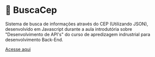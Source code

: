 # 🔎 BuscaCep

Sistema de busca de informações através do CEP (Utilizando JSON), desenvolvido em Javascript durante a aula introdutória sobre "Desenvolvimento de API's" do curso de apredizagem indrustrial para desenvolvimento Back-End.

[Acesse aqui](https://let1ci4b.github.io/BuscaCep/)
